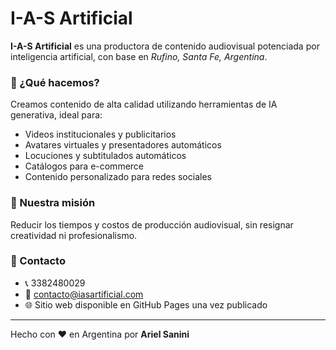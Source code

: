 # I-A-S Artificial

**I-A-S Artificial** es una productora de contenido audiovisual potenciada por inteligencia artificial, con base en *Rufino, Santa Fe, Argentina*.

### 🚀 ¿Qué hacemos?

Creamos contenido de alta calidad utilizando herramientas de IA generativa, ideal para:

- Videos institucionales y publicitarios
- Avatares virtuales y presentadores automáticos
- Locuciones y subtitulados automáticos
- Catálogos para e-commerce
- Contenido personalizado para redes sociales

### 🎯 Nuestra misión

Reducir los tiempos y costos de producción audiovisual, sin resignar creatividad ni profesionalismo.

### 📍 Contacto

- 📞 3382480029  
- 📧 contacto@iasartificial.com  
- 🌐 Sitio web disponible en GitHub Pages una vez publicado

---

Hecho con ❤️ en Argentina por **Ariel Sanini**
